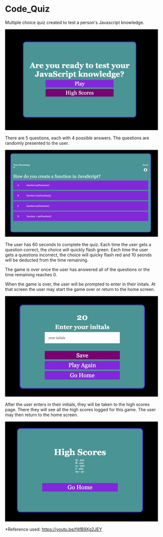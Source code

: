 # Code_Quiz

Multiple choice quiz created to test a person's Javascript knowledge.

![homes sreen where the user may start the game or view high scores](./assets/images/Home_Screen.jpg)

There are 5 questions, each with 4 possible answers. The questions are randomly presented to the user.

![quiz screen where the user will have the option to select an answer, see time remaining, and current score](./assets/images/Question_Screen.jpg)

The user has 60 seconds to complete the quiz.
Each time the user gets a question correct, the choice will quickly flash green.
Each time the user gets a questions incorrect, the choice will quicky flash red and 10 seonds will be deducted from the time remaining.

The game is over once the user has answered all of the questions or the time remaining reaches 0.

When the game is over, the user will be prompted to enter in their initals. At that screen the user may start the game over or return to the home screen.

![end screen where the use will enter in their initials to be added to the score board.](./assets/images/Add_Initials_Screen.jpg)

After the user enters in their initials, they will be taken to the high scores page. There they will see all the high scores logged for this game.
The user may then return to the home screen.

![high score screen to view high scores](./assets/images/Score_Board.jpg)

\*Reference used: https://youtu.be/f4fB9Xg2JEY
